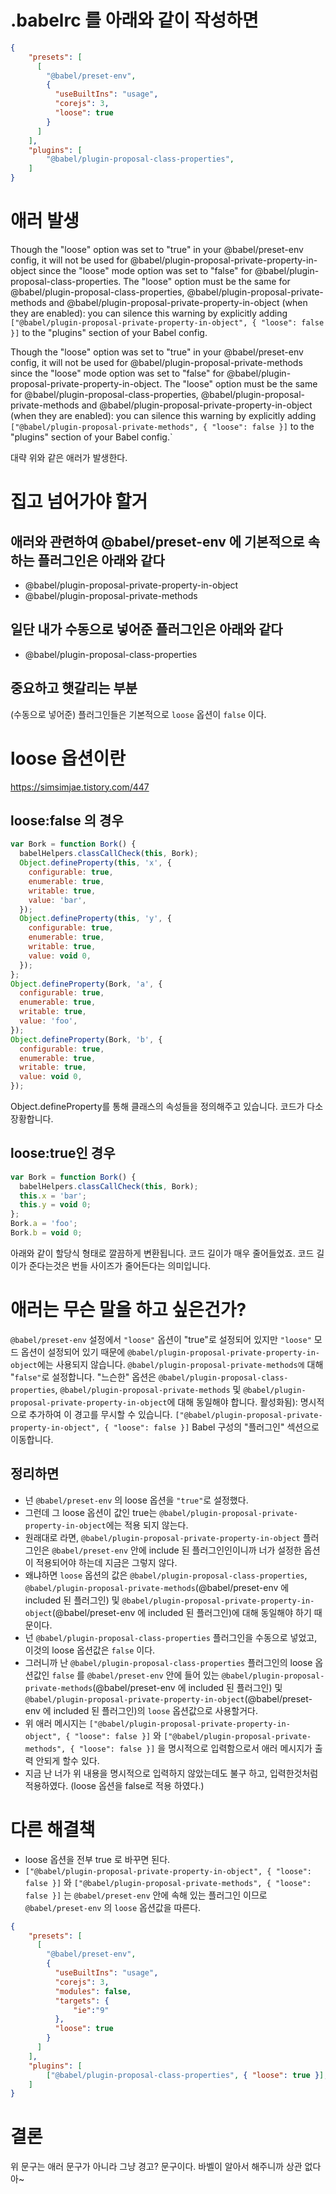# .babelrc 를 아래와 같이 작성하면
```json
{
    "presets": [
      [
        "@babel/preset-env",
        {
          "useBuiltIns": "usage",
          "corejs": 3,
          "loose": true
        }
      ]
    ],
    "plugins": [
        "@babel/plugin-proposal-class-properties",
    ]
}

```

# 애러 발생

Though the "loose" option was set to "true" in your @babel/preset-env config, it will not be used for @babel/plugin-proposal-private-property-in-object since the "loose" mode option was set to "false" for @babel/plugin-proposal-class-properties.
The "loose" option must be the same for @babel/plugin-proposal-class-properties, @babel/plugin-proposal-private-methods and @babel/plugin-proposal-private-property-in-object (when they are enabled): you can silence this warning by explicitly adding
`["@babel/plugin-proposal-private-property-in-object", { "loose": false }]`
to the "plugins" section of your Babel config.


Though the "loose" option was set to "true" in your @babel/preset-env config, it will not be used for @babel/plugin-proposal-private-methods since the "loose" mode option was set to "false" for @babel/plugin-proposal-private-property-in-object.
The "loose" option must be the same for @babel/plugin-proposal-class-properties, @babel/plugin-proposal-private-methods and @babel/plugin-proposal-private-property-in-object (when they are enabled): you can silence this warning by explicitly adding
`["@babel/plugin-proposal-private-methods", { "loose": false }]`
to the "plugins" section of your Babel config.`

대략 위와 같은 애러가 발생한다. 

# 집고 넘어가야 할거 
## 애러와 관련하여 @babel/preset-env 에 기본적으로 속하는 플러그인은 아래와 같다
- @babel/plugin-proposal-private-property-in-object
- @babel/plugin-proposal-private-methods
  
## 일단 내가 수동으로 넣어준 플러그인은 아래와 같다
- @babel/plugin-proposal-class-properties

## 중요하고 햇갈리는 부분
(수동으로 넣어준) 플러그인들은 기본적으로 `loose` 옵션이 `false` 이다. 

# loose 옵션이란
https://simsimjae.tistory.com/447
## loose:false 의 경우 
```js
var Bork = function Bork() {
  babelHelpers.classCallCheck(this, Bork);
  Object.defineProperty(this, 'x', {
    configurable: true,
    enumerable: true,
    writable: true,
    value: 'bar',
  });
  Object.defineProperty(this, 'y', {
    configurable: true,
    enumerable: true,
    writable: true,
    value: void 0,
  });
};
Object.defineProperty(Bork, 'a', {
  configurable: true,
  enumerable: true,
  writable: true,
  value: 'foo',
});
Object.defineProperty(Bork, 'b', {
  configurable: true,
  enumerable: true,
  writable: true,
  value: void 0,
});
```
Object.defineProperty를 통해 클래스의 속성들을 정의해주고 있습니다. 코드가 다소 장황합니다.

## loose:true인 경우
```js
var Bork = function Bork() {
  babelHelpers.classCallCheck(this, Bork);
  this.x = 'bar';
  this.y = void 0;
};
Bork.a = 'foo';
Bork.b = void 0;

```
아래와 같이 할당식 형태로 깔끔하게 변환됩니다. 코드 길이가 매우 줄어들었죠. 코드 길이가 준다는것은 번들 사이즈가 줄어든다는 의미입니다.

# 애러는 무슨 말을 하고 싶은건가?

`@babel/preset-env` 설정에서 `"loose"` 옵션이 "true"로 설정되어 있지만 `"loose"` 모드 옵션이 설정되어 있기 때문에 `@babel/plugin-proposal-private-property-in-object`에는 사용되지 않습니다. `@babel/plugin-proposal-private-methods에` 대해 "`false"`로 설정합니다.
"느슨한" 옵션은 `@babel/plugin-proposal-class-properties`, `@babel/plugin-proposal-private-methods` 및 `@babel/plugin-proposal-private-property-in-object`에 대해 동일해야 합니다. 활성화됨): 명시적으로 추가하여 이 경고를 무시할 수 있습니다.
`["@babel/plugin-proposal-private-property-in-object", { "loose": false }]`
Babel 구성의 "플러그인" 섹션으로 이동합니다.

## 정리하면
- 넌 `@babel/preset-env` 의 loose 옵션을 `"true"`로 설정했다. 
- 그런데 그 loose 옵션이 값인 true는 `@babel/plugin-proposal-private-property-in-object`에는 적용 되지 않는다. 
- 원래대로 라면, `@babel/plugin-proposal-private-property-in-object` 플러그인은 `@babel/preset-env` 안에 include 된 플러그인인이니까 너가 설정한 옵션이 적용되어야 하는데 지금은 그렇지 않다. 
- 왜냐하면 `loose` 옵션의 값은  `@babel/plugin-proposal-class-properties`, `@babel/plugin-proposal-private-methods`(@babel/preset-env 에 included 된 플러그인) 및 `@babel/plugin-proposal-private-property-in-object`(@babel/preset-env 에 included 된 플러그인)에 대해 동일해야 하기 때문이다.
- 넌 `@babel/plugin-proposal-class-properties` 플러그인을 수동으로 넣었고, 이것의 loose 옵션값은 `false` 이다. 
- 그러니까 난 `@babel/plugin-proposal-class-properties` 플러그인의 loose 옵션값인 `false` 를 `@babel/preset-env` 안에 들어 있는 `@babel/plugin-proposal-private-methods`(@babel/preset-env 에 included 된 플러그인) 및 `@babel/plugin-proposal-private-property-in-object`(@babel/preset-env 에 included 된 플러그인)의 `loose` 옵션값으로 사용할거다.
- 위 애러 메시지는 `["@babel/plugin-proposal-private-property-in-object", { "loose": false }]` 와 `["@babel/plugin-proposal-private-methods", { "loose": false }]` 을 명시적으로 입력함으로서 애러 메시지가 출력 안되게 할수 있다. 
- 지금 난 너가 위 내용을 명시적으로 입력하지 않았는데도 불구 하고, 입력한것처럼 적용하였다. (loose 옵션을 false로 적용 하였다.)


# 다른 해결책
- loose 옵션을 전부 true 로 바꾸면 된다. 
- `["@babel/plugin-proposal-private-property-in-object", { "loose": false }]` 와 `["@babel/plugin-proposal-private-methods", { "loose": false }]` 는 `@babel/preset-env` 안에 속해 있는 플러그인 이므로  `@babel/preset-env` 의 `loose` 옵션값을 따른다. 
```json
{
    "presets": [
      [
        "@babel/preset-env",
        {
          "useBuiltIns": "usage",
          "corejs": 3,
          "modules": false,
          "targets": {
              "ie":"9"
          },
          "loose": true
        }
      ]
    ],
    "plugins": [
        ["@babel/plugin-proposal-class-properties", { "loose": true }],
    ]
}

```

# 결론
위 문구는 애러 문구가 아니라 그냥 경고? 문구이다. 바벨이 알아서 해주니까 상관 없다아~
